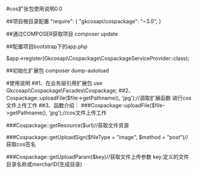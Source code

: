 #cos扩张包使用说明0.0

##项目根目录配置
    "require": {
        "gkcosapi/cospackage": "~3.0",
        }


##通过COMPOSER获取项目
        composer update


##配置项目bootstrap下的app.php

$app->register(Gkcosapi\Cospackage\CospackageServiceProvider::class);


##初始化扩展包
        composer dump-autoload


#使用说明
##1、在业务层引用扩展包 use Gkcosapi\Cospackage\Facades\Cospackage;
##2、Cospackage::uploadFile($file->getPathname(), 'jpg');//调取扩展函数 进行cos文件上传工作
##3、函数介绍：
###Cospackage::uploadFile($file->getPathname(), 'jpg');//cos文件上传工作

###Cospackage::getResource($url)//获取文件资源

###Cospackage::getUploadSign($fileType = "image", $method = "post")//获取cos签名

###Cospackage::getUploadParam($key)//获取文件上传参数 key:定义的文件目录名称或mercharID(生成目录)
